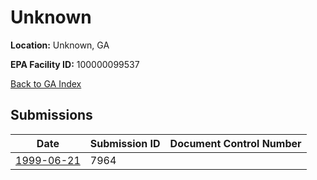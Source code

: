 # Unknown

**Location:** Unknown, GA

**EPA Facility ID:** 100000099537

[Back to GA Index](../../index.md)

## Submissions

| Date | Submission ID | Document Control Number |
|------|--------------|-------------------------|
| [1999-06-21](submissions/7964.md) | 7964 |  |
